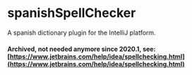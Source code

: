 # spanishSpellChecker
A spanish dictionary plugin for the IntelliJ platform.


#### Archived, not needed anymore since 2020.1, see: [https://www.jetbrains.com/help/idea/spellchecking.html](https://www.jetbrains.com/help/idea/spellchecking.html)
